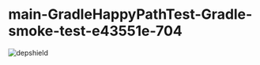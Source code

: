 # main-GradleHappyPathTest-Gradle-smoke-test-e43551e-704

![depshield](https://depshield.sonatype.org/badges/depshield-prod/main-GradleHappyPathTest-Gradle-smoke-test-e43551e-704/depshield.svg)